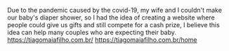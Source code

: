 Due to the pandemic caused by the covid-19, my wife and I couldn't make our baby's diaper shower, so I had the idea of creating a website where people could give us gifts and still compete for a cash prize, I believe this idea can help many couples who are expecting their baby.
https://tiagomaiafilho.com.br/
https://tiagomaiafilho.com.br/home
